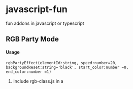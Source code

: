 # javascript-fun
fun addons in javascript or typescript

## RGB Party Mode

#### Usage

    rgbPartyEffect(elementId:string, speed:number=20, backgroundReset:string='black', start_color:number =0, end_color:number =1)

1. Include rgb-class.js in a <script> tag in your HTML file before using the class.
2. Pass a string for the id of a given DOM element into the class constructor.
3. Call toggleActive() and the element with the id you provided will begin to cycle through Red, Green, and Blue background colors.

#### Parameters

`elementId` The string for the element you want to have the effect on

`speed` How often the background changes color per frame.  This is passed into setInterval.

`backgroundReset` The color, currently one of the named colors in CSS, for the element when you turn off the effect using toggleActive().

#### Files

`rgb-class.ts` Used to generate the javascript file

`rgb-class.js` Defines the rgbPartyEffect class

`rgb-usage.js` An example of how to use the rgbPartyEffect

#### Examples

Your HTML file might have an element like this: `<div id='sign'>Hello!</div>`

Your Javascript file would have this:

    sign_rgb = new rgbPartyEffect("sign");
    sign_rgb.toggleActive();

The `sign` div would cycle between red, green, and blue until the tab is closed.
